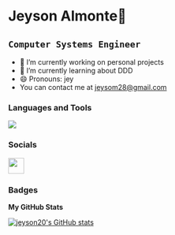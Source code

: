 
Jeyson Almonte👋
==================================

**`Computer Systems Engineer`**
----------------------

*  🔭 I’m currently working on personal projects
*  🌱 I’m currently learning about DDD
*  😄 Pronouns: jey
*   You can contact me at [jeysom28@gmail.com](mailto:jeysom28@gmail.com)

### Languages and Tools

<p align="left">
  <a href="https://skillicons.dev">
    <img src="https://skillicons.dev/icons?i=cs,dotnet,ts,js,nodejs,nestjs,git,docker,html,azure" />
  </a>
</p>  
                    
### Socials
  
<div align="left">
    <a href="https://www.linkedin.com/in/jeysonalmonte/" target="_blank" rel="noreferrer">
        <img src="https://raw.githubusercontent.com/danielcranney/readme-generator/main/public/icons/socials/linkedin.svg" width="32" height="32" />
    </a>
</div>

### Badges

<b>My GitHub Stats</b>

<a href="http://www.github.com/jeyson20">
  <img src="https://github-readme-stats.vercel.app/api?username=jeyson20&show_icons=true&theme=dark&custom_title=jeyson20's%20GitHub%20Stats&hide=stars,prs,issues,contribs&count_private=true&include_all_commits=true" alt="jeyson20's GitHub stats" />
</a>

